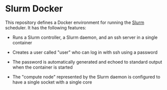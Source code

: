 # Slurm Docker

This repository defines a Docker environment for running the
[Slurm](https://slurm.schedmd.com) scheduler.  It has the following
features:

- Runs a Slurm controller, a Slurm daemon, and an ssh server in a
  single container

- Creates a user called "user" who can log in with ssh using a password

- The password is automatically generated and echoed to standard
  output when the container is started

- The "compute node" represented by the Slurm daemon is configured to
  have a single socket with a single core
